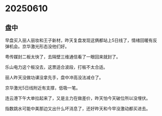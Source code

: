 # 20250610

## 盘中

早盘买入丽人丽妆和王子新材，昨天复盘发现这俩都站上5日线了，情绪回暖有反弹机会。京华激光形态没他们好。

粤传媒封二板太快了，去隔壁三维通信看了一眼回来就封了。

乐山电力这个板没去，这票适合波段，打板不太合适。

丽人昨天没做功课没拿先手，盘中冲高没法减仓了。

京华激光5日线附近有支撑，低吸一笔。

连云港下午大单拉起来了，又是主力在做差价，昨天怕今天破位所以没埋伏。

指数跳水可能中美那边又出什么坏消息了，还好昨天和今早没激动都买进去。
